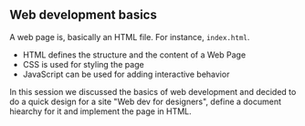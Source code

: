 ## Web development basics

A web page is, basically an HTML file. For instance, `index.html`.

- HTML defines the structure and the content of a Web Page
- CSS is used for styling the page
- JavaScript can be used for adding interactive behavior

In this session we discussed the basics of web development and decided to do a quick design for a site "Web dev for designers", define a document hiearchy for it and implement the page in HTML.
